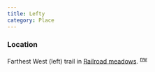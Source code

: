 ```yaml
---
title: Lefty
category: Place
---
```


### Location

Farthest West (left) trail in [Railroad meadows](Railroad-meadows). <sup>[nw][]</sup>


[nw]: Names-Walt "Meany Names by Walter Little, 1984"
